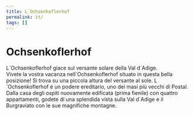 ```yaml
---
title: L´Ochsenkoflerhof
permalink: it/
tags: []
---
```


# Ochsenkoflerhof

L´Ochsenkoflerhof giace sul versante solare della Val d´Adige.  
Vivete la vostra vacanza nell´Ochsenkoflerhof situato in questa bella posizione!
Si trova su una piccola altura del versante al sole. L´Ochsenkoflerhof é un
podere ereditario, uno dei masi più vecchi di Postal.  
Dalla casa degli ospiti nuovamente edificata (prima fienile) con quattro
appartamenti, godete di una splendida vista sulla Val d´Adige e il Burgraviato
con le sue magnifiche montagne.
